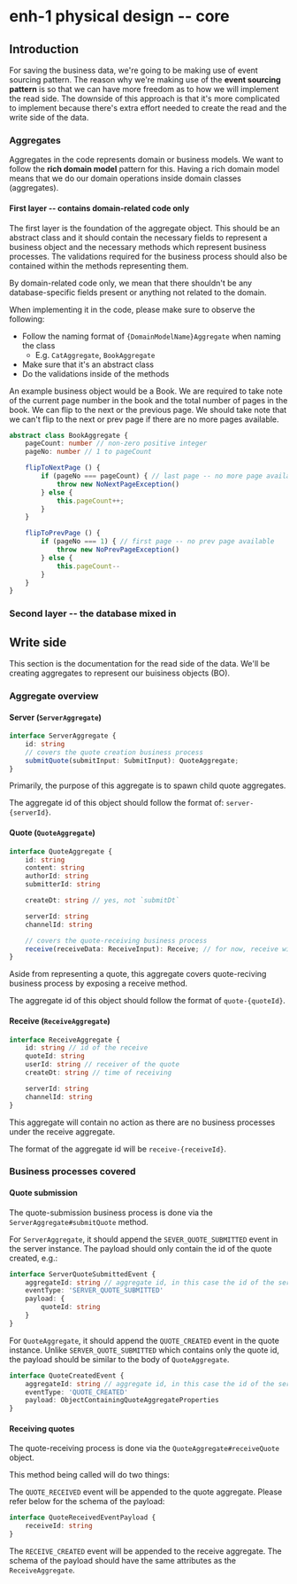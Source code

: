 # enh-1 physical design -- core

## Introduction
For saving the business data, we're going to be making use of event sourcing pattern. The reason why we're making use of the **event sourcing pattern** is so that we can have more freedom as to how we will implement the read side. The downside of this approach is that it's more complicated to implement because there's extra effort needed to create the read and the write side of the data.

### Aggregates

Aggregates in the code represents domain or business models. We want to follow the **rich domain model** pattern for this. Having a rich domain model means that we do our domain operations inside
domain classes (aggregates).

#### First layer -- contains domain-related code only
The first layer is the foundation of the aggregate object. This should be an abstract class and it should contain the necessary fields to represent a business object and the necessary
methods which represent business processes. The validations required for the business process should also be contained within the methods representing them.

By domain-related code only, we mean that there shouldn't be any database-specific fields present or anything not related to the domain.

When implementing it in the code, please make sure to observe the following:
* Follow the naming format of `{DomainModelName}Aggregate` when naming the class
  * E.g. `CatAggregate`, `BookAggregate`
* Make sure that it's an abstract class
* Do the validations inside of the methods

An example business object would be a Book. We are required to take note of the current page number in the book and the total number of pages in the book.
We can flip to the next or the previous page. We should take note that we can't flip to the next or prev page if there are no more pages available.

```ts
abstract class BookAggregate {
    pageCount: number // non-zero positive integer
    pageNo: number // 1 to pageCount

    flipToNextPage () {
        if (pageNo === pageCount) { // last page -- no more page available
            throw new NoNextPageException()
        } else {
            this.pageCount++;
        }
    }

    flipToPrevPage () {
        if (pageNo === 1) { // first page -- no prev page available
            throw new NoPrevPageException()
        } else {
            this.pageCount--
        }
    }
}
```
### Second layer -- the database mixed in


## Write side

This section is the documentation for the read side of the data. We'll be creating aggregates to represent our buisiness objects (BO).

### Aggregate overview
#### Server (`ServerAggregate`)

```ts
interface ServerAggregate {
    id: string
    // covers the quote creation business process
    submitQuote(submitInput: SubmitInput): QuoteAggregate;
}
```

Primarily, the purpose of this aggregate is to spawn child quote aggregates.

The aggregate id of this object should follow the format of: `server-{serverId}`.

#### Quote (`QuoteAggregate`)

```ts
interface QuoteAggregate {
    id: string
    content: string
    authorId: string
    submitterId: string

    createDt: string // yes, not `submitDt`

    serverId: string
    channelId: string

    // covers the quote-receiving business process
    receive(receiveData: ReceiveInput): Receive; // for now, receive will not be an aggregate
}
```

Aside from representing a quote, this aggregate covers quote-reciving business process by exposing a receive method.

The aggregate id of this object should follow the format of `quote-{quoteId}`.


#### Receive (`ReceiveAggregate`)
```ts
interface ReceiveAggregate {
    id: string // id of the receive
    quoteId: string
    userId: string // receiver of the quote
    createDt: string // time of receiving

    serverId: string
    channelId: string
}
```
This aggregate will contain no action as there are no business processes under the receive aggregate.

The format of the aggregate id will be `receive-{receiveId}`.

### Business processes covered
#### Quote submission
The quote-submission business process is done via the `ServerAggregate#submitQuote` method.

For `ServerAggregate`, it should append the `SEVER_QUOTE_SUBMITTED` event in the server instance. The payload should only contain the id of the quote created, e.g.:

```ts
interface ServerQuoteSubmittedEvent {
    aggregateId: string // aggregate id, in this case the id of the server
    eventType: 'SERVER_QUOTE_SUBMITTED'
    payload: {
        quoteId: string
    }
}
```

For `QuoteAggregate`, it should append the `QUOTE_CREATED` event in the quote instance. Unlike `SERVER_QUOTE_SUBMITTED` which contains only the quote id, the payload
should be similar to the body of `QuoteAggregate`.

```ts
interface QuoteCreatedEvent {
    aggregateId: string // aggregate id, in this case the id of the server
    eventType: 'QUOTE_CREATED'
    payload: ObjectContainingQuoteAggregateProperties
}
```

#### Receiving quotes 
The quote-receiving process is done via the `QuoteAggregate#receiveQuote` object.

This method being called will do two things:

The `QUOTE_RECEIVED` event will be appended to the quote aggregate. Please refer below for the schema of the payload:

```ts
interface QuoteReceivedEventPayload {
    receiveId: string
}
```

The `RECEIVE_CREATED` event will be appended to the receive aggregate. The schema of the payload should have the same attributes as the `ReceiveAggregate`.
